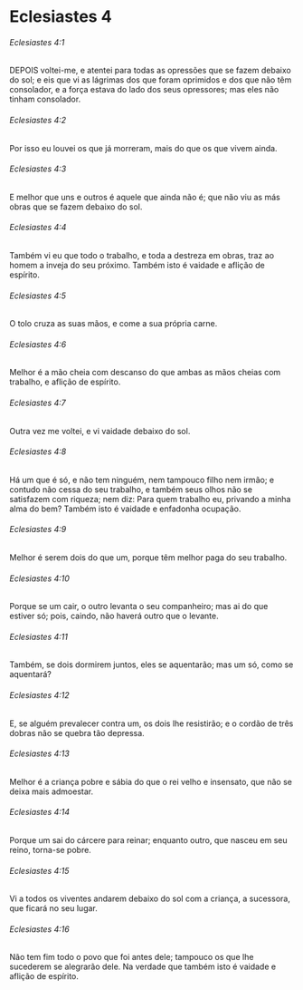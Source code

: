 # Eclesiastes 4

###### Eclesiastes 4:1

DEPOIS voltei-me, e atentei para todas as opressões que se fazem debaixo do sol; e eis que vi as lágrimas dos que foram oprimidos e dos que não têm consolador, e a força estava do lado dos seus opressores; mas eles não tinham consolador.

###### Eclesiastes 4:2

Por isso eu louvei os que já morreram, mais do que os que vivem ainda.

###### Eclesiastes 4:3

E melhor que uns e outros é aquele que ainda não é; que não viu as más obras que se fazem debaixo do sol.

###### Eclesiastes 4:4

Também vi eu que todo o trabalho, e toda a destreza em obras, traz ao homem a inveja do seu próximo. Também isto é vaidade e aflição de espírito.

###### Eclesiastes 4:5

O tolo cruza as suas mãos, e come a sua própria carne.

###### Eclesiastes 4:6

Melhor é a mão cheia com descanso do que ambas as mãos cheias com trabalho, e aflição de espírito.

###### Eclesiastes 4:7

Outra vez me voltei, e vi vaidade debaixo do sol.

###### Eclesiastes 4:8

Há um que é só, e não tem ninguém, nem tampouco filho nem irmão; e contudo não cessa do seu trabalho, e também seus olhos não se satisfazem com riqueza; nem diz: Para quem trabalho eu, privando a minha alma do bem? Também isto é vaidade e enfadonha ocupação.

###### Eclesiastes 4:9

Melhor é serem dois do que um, porque têm melhor paga do seu trabalho.

###### Eclesiastes 4:10

Porque se um cair, o outro levanta o seu companheiro; mas ai do que estiver só; pois, caindo, não haverá outro que o levante.

###### Eclesiastes 4:11

Também, se dois dormirem juntos, eles se aquentarão; mas um só, como se aquentará?

###### Eclesiastes 4:12

E, se alguém prevalecer contra um, os dois lhe resistirão; e o cordão de três dobras não se quebra tão depressa.

###### Eclesiastes 4:13

Melhor é a criança pobre e sábia do que o rei velho e insensato, que não se deixa mais admoestar.

###### Eclesiastes 4:14

Porque um sai do cárcere para reinar; enquanto outro, que nasceu em seu reino, torna-se pobre.

###### Eclesiastes 4:15

Vi a todos os viventes andarem debaixo do sol com a criança, a sucessora, que ficará no seu lugar.

###### Eclesiastes 4:16

Não tem fim todo o povo que foi antes dele; tampouco os que lhe sucederem se alegrarão dele. Na verdade que também isto é vaidade e aflição de espírito.


